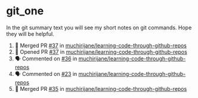 # git_one
In the git summary text you will see my short notes on git commands. Hope they will be helpful.

<!--START_SECTION:activity-->
1. 🎉 Merged PR [#37](https://github.com/muchirijane/learning-code-through-github-repos/pull/37) in [muchirijane/learning-code-through-github-repos](https://github.com/muchirijane/learning-code-through-github-repos)
2. 💪 Opened PR [#37](https://github.com/muchirijane/learning-code-through-github-repos/pull/37) in [muchirijane/learning-code-through-github-repos](https://github.com/muchirijane/learning-code-through-github-repos)
3. 🗣 Commented on [#36](https://github.com/muchirijane/learning-code-through-github-repos/issues/36) in [muchirijane/learning-code-through-github-repos](https://github.com/muchirijane/learning-code-through-github-repos)
4. 🗣 Commented on [#23](https://github.com/muchirijane/learning-code-through-github-repos/issues/23) in [muchirijane/learning-code-through-github-repos](https://github.com/muchirijane/learning-code-through-github-repos)
5. 🎉 Merged PR [#35](https://github.com/muchirijane/learning-code-through-github-repos/pull/35) in [muchirijane/learning-code-through-github-repos](https://github.com/muchirijane/learning-code-through-github-repos)
<!--END_SECTION:activity-->
